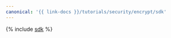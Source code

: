 ```yaml
---
canonical: '{{ link-docs }}/tutorials/security/encrypt/sdk'
---
```


{% include [sdk](../../../_tutorials/security/encrypt/sdk.md) %}